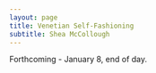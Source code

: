 ```yaml
---
layout: page
title: Venetian Self-Fashioning
subtitle: Shea McCollough
---
```


Forthcoming - January 8, end of day.
